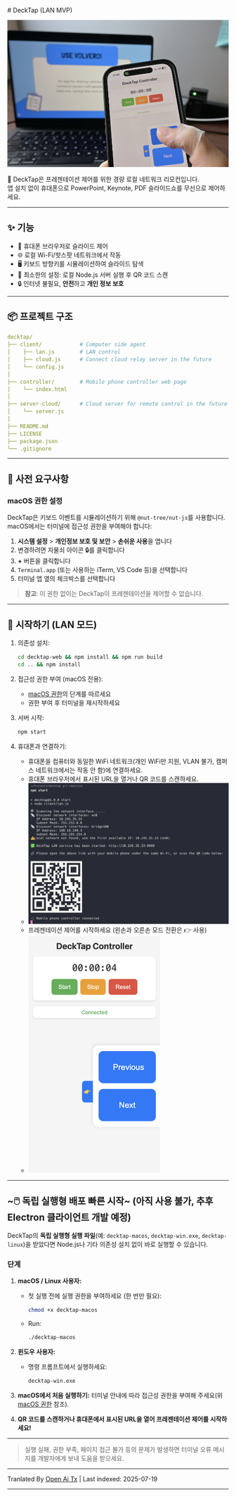 <translate-content># DeckTap (LAN MVP)

<a href="https://youtu.be/pNgNUWSf7C4" title="링크 제목"><img src="https://raw.githubusercontent.com/Rico00121/decktap/main/./images/hero.png" alt="대체 텍스트" width="600"/></a>

📡 DeckTap은 프레젠테이션 제어를 위한 경량 로컬 네트워크 리모컨입니다.  
앱 설치 없이 휴대폰으로 PowerPoint, Keynote, PDF 슬라이드쇼를 무선으로 제어하세요.

---

## ✨ 기능

- 📱 휴대폰 브라우저로 슬라이드 제어
- 🌐 로컬 Wi-Fi/핫스팟 네트워크에서 작동
- 🖥 키보드 방향키를 시뮬레이션하여 슬라이드 탐색
- 🚀 최소한의 설정: 로컬 Node.js 서버 실행 후 QR 코드 스캔
- 🔒 인터넷 불필요, **안전**하고 **개인 정보 보호**

---

## 📦 프로젝트 구조</translate-content>
```yaml
decktap/
├── client/            # Computer side agent
│    ├── lan.js        # LAN control
│    ├── cloud.js      # Connect cloud relay server in the future
│    └── config.js
│
├── controller/        # Mobile phone controller web page
│    └── index.html
│
├── server-cloud/      # Cloud server for remote control in the future
│    └── server.js
│
├── README.md
├── LICENSE
├── package.json
└── .gitignore
```
---

## 🔧 사전 요구사항

### macOS 권한 설정
DeckTap은 키보드 이벤트를 시뮬레이션하기 위해 `@nut-tree/nut-js`를 사용합니다. macOS에서는 터미널에 접근성 권한을 부여해야 합니다:

1. **시스템 설정** > **개인정보 보호 및 보안** > **손쉬운 사용**을 엽니다
2. 변경하려면 자물쇠 아이콘 🔒를 클릭합니다
3. **+** 버튼을 클릭합니다
4. `Terminal.app` (또는 사용하는 iTerm, VS Code 등)을 선택합니다
5. 터미널 앱 옆의 체크박스를 선택합니다

> **참고**: 이 권한 없이는 DeckTap이 프레젠테이션을 제어할 수 없습니다.

---

## 🚀 시작하기 (LAN 모드)
1. 의존성 설치:
   ```bash
   cd decktap-web && npm install && npm run build
   cd .. && npm install
   ```
2. 접근성 권한 부여 (macOS 전용):
   - [macOS 권한](#macos-permissions)의 단계를 따르세요
   - 권한 부여 후 터미널을 재시작하세요

3. 서버 시작:

   ```bash
   npm start
   ```
4. 휴대폰과 연결하기:
   - 휴대폰을 컴퓨터와 동일한 WiFi 네트워크(개인 WiFi만 지원, VLAN 불가, 캠퍼스 네트워크에서는 작동 안 함)에 연결하세요.
   - 휴대폰 브라우저에서 표시된 URL을 열거나 QR 코드를 스캔하세요.
   - <img src="https://raw.githubusercontent.com/Rico00121/decktap/main/./images/computer-client.png" width="600">
   - 프레젠테이션 제어를 시작하세요 (왼손과 오른손 모드 전환은 👉 사용)
   - <img src="https://raw.githubusercontent.com/Rico00121/decktap/main/./images/phone-controller.png" width="300" >
  

---

## ~🖱️ 독립 실행형 배포 빠른 시작~ (아직 사용 불가, 추후 Electron 클라이언트 개발 예정)

DeckTap의 **독립 실행형 실행 파일**(예: `decktap-macos`, `decktap-win.exe`, `decktap-linux`)을 받았다면 Node.js나 기타 의존성 설치 없이 바로 실행할 수 있습니다.

### 단계
1. **macOS / Linux 사용자:**
   - 첫 실행 전에 실행 권한을 부여하세요 (한 번만 필요):

     ```bash
     chmod +x decktap-macos
     ```
   - Run:
     ```bash
     ./decktap-macos
     ```
2. **윈도우 사용자:**
   - 명령 프롬프트에서 실행하세요:</translate-content>
     ```bat
     decktap-win.exe
     ```
3. **macOS에서 처음 실행하기:** 터미널 안내에 따라 접근성 권한을 부여해 주세요(위 [macOS 권한](#macos-permissions) 참조).

4. **QR 코드를 스캔하거나 휴대폰에서 표시된 URL을 열어 프레젠테이션 제어를 시작하세요!**

---

> 실행 실패, 권한 부족, 페이지 접근 불가 등의 문제가 발생하면 터미널 오류 메시지를 개발자에게 보내 도움을 받으세요.



---


Tranlated By [Open Ai Tx](https://github.com/OpenAiTx/OpenAiTx) | Last indexed: 2025-07-19


---